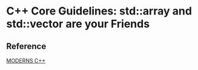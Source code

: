 # C++ Core Guidelines: std::array and std::vector are your Friends

## Reference 

[MODERNS C++](https://www.modernescpp.com/index.php/c-core-guidelines-std-array-and-std-vector-are-your-friends)  

